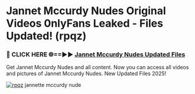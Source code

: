 # Jannet Mccurdy Nudes Original Videos 0nlyFans Leaked - Files Updated! (rpqz)

<h3>🔴 CLICK HERE 🌐==►► <a href="https://tinyurl.com/52m3yx9h" rel="nofollow">Jannet Mccurdy Nudes Updated Files</a></h3>

Get Jannet Mccurdy Nudes and all content. Now you can access all videos and pictures of Jannet Mccurdy Nudes. New Updated Files 2025!

[![rpqz](https://i.imgur.com/TnHtlc8.gif)](https://tinyurl.com/52m3yx9h)
jannette mccurdy nude